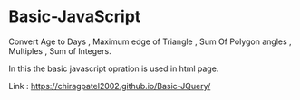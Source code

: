 # Basic-JavaScript

Convert Age to Days , Maximum edge of Triangle , Sum Of Polygon angles , Multiples , Sum of Integers.

In this the basic javascript opration  is used in html page.

Link : https://chiragpatel2002.github.io/Basic-JQuery/
